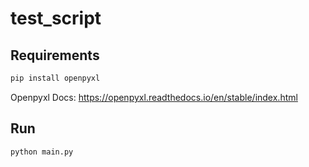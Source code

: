 # test_script

## Requirements

```bash
pip install openpyxl
```

Openpyxl Docs: https://openpyxl.readthedocs.io/en/stable/index.html

## Run

```bash
python main.py
```
